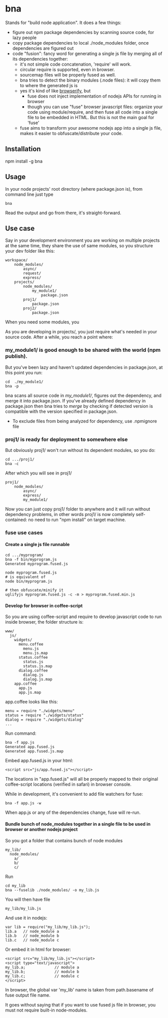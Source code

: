 # bna

Stands for "build node application".  It does a few things:

* figure out npm package dependencies by scanning source code, for lazy people
* copy package dependencies to local ./node_modules folder, once dependencies are figured out
* code "fusion":  fancy word for generating a single js file by merging all of its dependencies together:
    - it's not simple code concatenation, 'require' will work.
    - circular require is supported, even in browser.
    - sourcemap files will be properly fused as well. 
    - bna tries to detect the binary modules (.node files): it will copy them to where the generated js is
    - yes it's kind of like [browserify](http://browserify.org), but
        * fuse does not inject implementation of nodejs APIs for running in browser
        * though you can use "fuse" browser javascript files:  organize your code using module/require, and then
          fuse all code into a single file to be embedded in HTML.  But this is not the main goal for 'fuse'
    - fuse aims to transform your awesome nodejs app into a single js file, makes it easier to obfuscate/distribute 
      your code.


## Installation

npm install -g bna

## Usage

In your node projects' root directory (where package.json is), from command line just type

    bna

Read the output and go from there, it's straight-forward.

## Use case

Say in your development environment you are working on multiple projects at the same time, they share the use of same
modules, so you structure your dev folder like this:

    workspace/
        node_modules/
            async/
            request/
            express/
        projects/
            node_modules/
                my_module1/
                    package.json
            proj1/
                package.json
            proj2/
                package.json

When you need some modules, you

As you are developing in projects/, you just require what's needed in your source code.  After a while, you reach a point
where:

### my_module1/ is good enough to be shared with the world (npm publish).

But you've been lazy and haven't updated dependencies in package.json, at this point you run:

    cd  ./my_module1/
    bna -p

bna scans all source code in *my_module1/*, figures out the dependency, and merge it into package.json.  If you've
already defined dependency in package.json then bna tries to *merge* by checking if detected version is compatible with
the version specified in package.json.

* To exclude files from being analyzed for dependency, use .npmignore file


### proj1/ is ready for deployment to somewhere else

But obviously proj1/ won't run without its dependent modules, so you do:

    cd .../proj1/
    bna -c

After which you will see in proj1/

    proj1/
        node_modules/
            async/
            express/
            my_module1/

Now you can just copy proj1/ folder to anywhere and it will run without dependency problems, in other words proj1/
is now completely self-contained:  no need to run "npm install" on target machine.

### fuse use cases

#### Create a single js file runnable


    cd .../myprogram/
    bna -f bin/myprogram.js 
    Generated myprogram.fused.js
    
    node myprogram.fused.js
    # is equivalent of
    node bin/myprogram.js
    
    # then obfuscate/minify it
    uglifyjs myprogram.fused.js -c -m > myprogram.fused.min.js
    
#### Develop for browser in coffee-script

So you are using coffee-script and require to develop javascript code to run inside browser, the
folder structure is:

    www/
      js/
        widgets/
          menu.coffee
            menu.js
            menu.js.map
          status.coffee
            status.js
            status.js.map
          dialog.coffee
            dialog.js
            dialog.js.map
        app.coffee
          app.js
          app.js.map
          
app.coffee looks like this:

    menu = require "./widgets/menu"
    status = require "./widgets/status"
    dialog = require "./widgets/dialog"
    ...
               
Run command: 

    bna -f app.js
    Generated app.fused.js
    Generated app.fused.js.map
 
Embed app.fused.js in your html:

    <script src="js/app.fused.js"></script>

The locations in "app.fused.js" will all be properly mapped to their original coffee-script locations (verified
in safari) in browser console.
 
While in development, it's convenient to add file watchers for fuse:

    bna -f app.js -w
    
When app.js or any of the dependencies change, fuse will re-run.

#### Bundle bunch of node_modules together in a single file to be used in browser or another nodejs project

So you got a folder that contains bunch of node modules

    my_lib/
      node_modules/
        a/
        b/
        c/

Run

    cd my_lib
    bna --fuselib ./node_modules/ -o my_lib.js

You will then have file

    my_lib/my_lib.js

And use it in nodejs:

    var lib = require("my_lib/my_lib.js"); 
    lib.a   // node_module a 
    lib.b   // node_module b
    lib.c   // node_module c

Or embed it in html for browser:

    <script src="my_lib/my_lib.js"></script>
    <script type="text/javascript">
    my_lib.a;             // module a
    my_lib.b;             // module b
    my_lib.c;             // module c
    </script>

In browser, the global var 'my_lib' name is taken from path.basename of fuse output file name. 

It goes without saying that if you want to use fused js file in browser, you must not require built-in node-modules.
